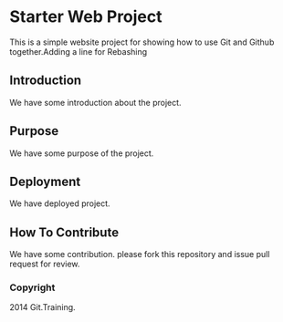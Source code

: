 # Starter Web Project

This is a simple website project for 
showing how to use Git and Github together.Adding  a line for Rebashing

## Introduction

We have some introduction about the project.

## Purpose

We have some purpose of the project. 

## Deployment

We have deployed project.
 
## How To Contribute

We have some contribution.
please fork this repository and issue pull request for review.

### Copyright 

2014 Git.Training.
